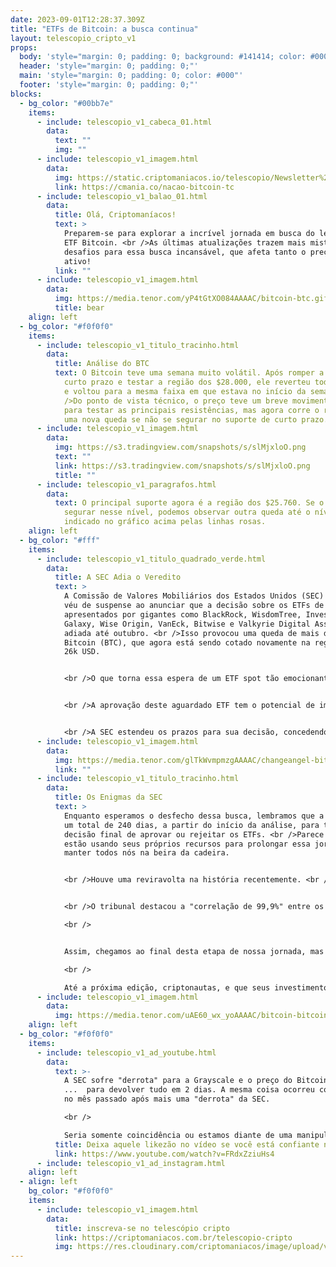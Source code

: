 ```yaml
---
date: 2023-09-01T12:28:37.309Z
title: "ETFs de Bitcoin: a busca continua"
layout: telescopio_cripto_v1
props:
  body: 'style="margin: 0; padding: 0; background: #141414; color: #000"'
  header: 'style="margin: 0; padding: 0;"'
  main: 'style="margin: 0; padding: 0; color: #000"'
  footer: 'style="margin: 0; padding: 0;"'
blocks:
  - bg_color: "#00bb7e"
    items:
      - include: telescopio_v1_cabeca_01.html
        data:
          text: ""
          img: ""
      - include: telescopio_v1_imagem.html
        data:
          img: https://static.criptomaniacos.io/telescopio/Newsletter%20-%20VAGAS%20ABERTAS.png
          link: https://cmania.co/nacao-bitcoin-tc
      - include: telescopio_v1_balao_01.html
        data:
          title: Olá, Criptomaníacos!
          text: >
            Preparem-se para explorar a incrível jornada em busca do lendário
            ETF Bitcoin. <br />As últimas atualizações trazem mais mistérios e
            desafios para essa busca incansável, que afeta tanto o preço do
            ativo!
          link: ""
      - include: telescopio_v1_imagem.html
        data:
          img: https://media.tenor.com/yP4tGtXO084AAAAC/bitcoin-btc.gif
          title: bear
    align: left
  - bg_color: "#f0f0f0"
    items:
      - include: telescopio_v1_titulo_tracinho.html
        data:
          title: Análise do BTC
          text: O Bitcoin teve uma semana muito volátil. Após romper a resistência de
            curto prazo e testar a região dos $28.000, ele reverteu todo o ganho
            e voltou para a mesma faixa em que estava no início da semana. <br
            />Do ponto de vista técnico, o preço teve um breve movimento de alta
            para testar as principais resistências, mas agora corre o risco de
            uma nova queda se não se segurar no suporte de curto prazo.
      - include: telescopio_v1_imagem.html
        data:
          img: https://s3.tradingview.com/snapshots/s/slMjxloO.png
          text: ""
          link: https://s3.tradingview.com/snapshots/s/slMjxloO.png
          title: ""
      - include: telescopio_v1_paragrafos.html
        data:
          text: O principal suporte agora é a região dos $25.760. Se o preço não se
            segurar nesse nível, podemos observar outra queda até o nível
            indicado no gráfico acima pelas linhas rosas.
    align: left
  - bg_color: "#fff"
    items:
      - include: telescopio_v1_titulo_quadrado_verde.html
        data:
          title: A SEC Adia o Veredito
          text: >
            A Comissão de Valores Mobiliários dos Estados Unidos (SEC) lançou um
            véu de suspense ao anunciar que a decisão sobre os ETFs de Bitcoin,
            apresentados por gigantes como BlackRock, WisdomTree, Invesco
            Galaxy, Wise Origin, VanEck, Bitwise e Valkyrie Digital Assets, será
            adiada até outubro. <br />Isso provocou uma queda de mais de 4% no
            Bitcoin (BTC), que agora está sendo cotado novamente na região dos
            26k USD.


            <br />O que torna essa espera de um ETF spot tão emocionante é que envolve tanto os titãs do setor financeiro tradicional quanto os principais atores do mundo das criptomoedas. <br />Todos estão ansiosos para lançar o primeiro ETF à vista de Bitcoin, uma inovação que pode abrir as portas para investidores de varejo participarem do mercado de Bitcoin de forma mais acessível.


            <br />A aprovação deste aguardado ETF tem o potencial de impulsionar o preço do Bitcoin de uma forma vertiginosa!


            <br />A SEC estendeu os prazos para sua decisão, concedendo mais tempo para o período de comentários dos requerentes. Wise Origin, Galaxy e WisdomTree têm até 17 de outubro, enquanto Valkyrie tem dois dias a mais. Bitwise tem até 16 de outubro. <br />Essa extensão de prazos adiciona uma pitada extra de suspense a essa narrativa em constante evolução.
      - include: telescopio_v1_imagem.html
        data:
          img: https://media.tenor.com/glTkWvmpmzgAAAAC/changeangel-bitcoin.gif
          link: ""
      - include: telescopio_v1_titulo_tracinho.html
        data:
          title: Os Enigmas da SEC
          text: >
            Enquanto esperamos o desfecho dessa busca, lembramos que a SEC tem
            um total de 240 dias, a partir do início da análise, para tomar a
            decisão final de aprovar ou rejeitar os ETFs. <br />Parece que eles
            estão usando seus próprios recursos para prolongar essa jornada e
            manter todos nós na beira da cadeira.


            <br />Houve uma reviravolta na história recentemente. <br />O Tribunal de Apelações do Circuito de Washington considerou que alguns dos argumentos da SEC contra os ETFs de Bitcoin pareciam "arbitrários e sem justificativa". <br />Isso ocorreu depois que Grayscale argumentou que a SEC não tinha uma base sólida para rejeitar sua proposta de ETF.


            <br />O tribunal destacou a "correlação de 99,9%" entre os preços à vista e futuros do Bitcoin, o que torna os ETFs de Bitcoin "materialmente similares" aos ETFs de futuros. <br />Será que a SEC está perdendo seu domínio sobre essa trama?

            <br />


            Assim, chegamos ao final desta etapa de nossa jornada, mas a busca pelo lendário ETF Bitcoin está longe de terminar. Esta é uma narrativa em constante evolução, repleta de desafios e mistérios, e continuaremos acompanhando-a de perto.

            <br />

            Até a próxima edição, criptonautas, e que seus investimentos estejam sempre protegidos contra as incertezas do mercado! 🌌💼
      - include: telescopio_v1_imagem.html
        data:
          img: https://media.tenor.com/uAE60_wx_yoAAAAC/bitcoin-bitcoin-is-god.gif
    align: left
  - bg_color: "#f0f0f0"
    items:
      - include: telescopio_v1_ad_youtube.html
        data:
          text: >-
            A SEC sofre "derrota" para a Grayscale e o preço do Bitcoin sobe 7%
            ...  para devolver tudo em 2 dias. A mesma coisa ocorreu com a XRP
            no mês passado após mais uma "derrota" da SEC. 

            <br />

            Seria somente coincidência ou estamos diante de uma manipulação de preço no formato PUMP & DUMP?
          title: Deixa aquele likezão no vídeo se você está confiante no BTC!
          link: https://www.youtube.com/watch?v=FRdxZziuHs4
      - include: telescopio_v1_ad_instagram.html
    align: left
  - align: left
    bg_color: "#f0f0f0"
    items:
      - include: telescopio_v1_imagem.html
        data:
          title: inscreva-se no telescópio cripto
          link: https://criptomaniacos.com.br/telescopio-cripto
          img: https://res.cloudinary.com/criptomaniacos/image/upload/v1662133224/telescopio/inscreva-se-telescopio.png
---
```

